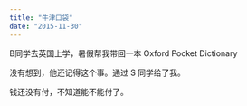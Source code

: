 ```yaml
---
title: "牛津口袋"
date: "2015-11-30"
---
```


B同学去英国上学，暑假帮我带回一本 Oxford Pocket Dictionary

没有想到，他还记得这个事。通过 S 同学给了我。

钱还没有付，不知道能不能付了。